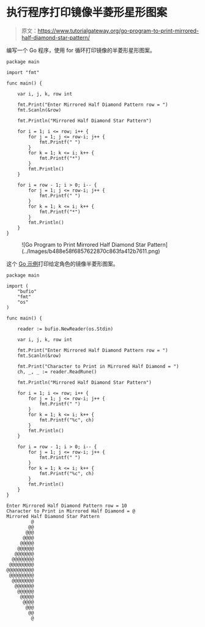 # 执行程序打印镜像半菱形星形图案

> 原文：<https://www.tutorialgateway.org/go-program-to-print-mirrored-half-diamond-star-pattern/>

编写一个 Go 程序，使用 for 循环打印镜像的半菱形星形图案。

```
package main

import "fmt"

func main() {

	var i, j, k, row int

	fmt.Print("Enter Mirrored Half Diamond Pattern row = ")
	fmt.Scanln(&row)

	fmt.Println("Mirrored Half Diamond Star Pattern")

	for i = 1; i <= row; i++ {
		for j = 1; j <= row-i; j++ {
			fmt.Printf(" ")
		}
		for k = 1; k <= i; k++ {
			fmt.Printf("*")
		}
		fmt.Println()
	}

	for i = row - 1; i > 0; i-- {
		for j = 1; j <= row-i; j++ {
			fmt.Printf(" ")
		}
		for k = 1; k <= i; k++ {
			fmt.Printf("*")
		}
		fmt.Println()
	}
}
```

<figure class="wp-block-image size-large">![Go Program to Print Mirrored Half Diamond Star Pattern](../Images/b488e58f6857622870c863fa412b7611.png)</figure>

这个 [Go 示例](https://www.tutorialgateway.org/go-programs/)打印给定角色的镜像半菱形图案。

```
package main

import (
	"bufio"
	"fmt"
	"os"
)

func main() {

	reader := bufio.NewReader(os.Stdin)

	var i, j, k, row int

	fmt.Print("Enter Mirrored Half Diamond Pattern row = ")
	fmt.Scanln(&row)

	fmt.Print("Character to Print in Mirrored Half Diamond = ")
	ch, _, _ := reader.ReadRune()

	fmt.Println("Mirrored Half Diamond Star Pattern")

	for i = 1; i <= row; i++ {
		for j = 1; j <= row-i; j++ {
			fmt.Printf(" ")
		}
		for k = 1; k <= i; k++ {
			fmt.Printf("%c", ch)
		}
		fmt.Println()
	}

	for i = row - 1; i > 0; i-- {
		for j = 1; j <= row-i; j++ {
			fmt.Printf(" ")
		}
		for k = 1; k <= i; k++ {
			fmt.Printf("%c", ch)
		}
		fmt.Println()
	}
}
```

```
Enter Mirrored Half Diamond Pattern row = 10
Character to Print in Mirrored Half Diamond = @                   
Mirrored Half Diamond Star Pattern
         @
        @@
       @@@
      @@@@
     @@@@@
    @@@@@@
   @@@@@@@
  @@@@@@@@
 @@@@@@@@@
@@@@@@@@@@
 @@@@@@@@@
  @@@@@@@@
   @@@@@@@
    @@@@@@
     @@@@@
      @@@@
       @@@
        @@
         @
```